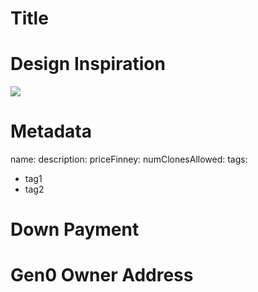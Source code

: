 # Title
<!-- REQUIRED - What is the title of your Kudos? ex:
* HoneyBadger
* Always Shipping
-->


# Design Inspiration
<!--REQUIRED - Please *embed* any images that should be used as inspiration for your kudos in this file.
ex: <img src='https://foo.com/bar/path_to_image.png'
-->
<img src='xxxxxxxxxxxxx'>

# Metadata
<!--
OPTIONAL, but encouraged -- If you don't provide it, Team Gitcoin will make their own.

Describe what copy should be associated with your Kudos, how rare it is, how much itll cost, and how to tag / categorieze it

ex:

description (varchar, up to 500 characters -- no profanity): You spin up DAPPS on the weekend, just for fun.
priceFinney (positive integer): 1
numClonesAllowed (positive integer): 100
tags (string, comma delimited): ethereum, hacker, hackathon, eth


-->

name: 
description: 
priceFinney: 
numClonesAllowed: 
tags: 
 - tag1
 - tag2

# Down Payment
<!--
REQUIRED

Please send 0.05 ETH to 0xdb282cee382244e05dd226c8809d2405b76fbdc9 and paste a link to the txid into this section.  

Sending this ETH shows us that you are serious about creating this artwork, and allows us to pay the illustrator.

ex:
* https://etherscan.io/tx/0xbedff8333eb5588b1f6ad3c3729b82961aeb6d44963e4918781e1fe667b2b7bd
-->



# Gen0 Owner Address
<!--
REQUIRED

Let us know the mainnet address that should own the Kudos when it is created.
ex:
* 0x4331b095bc38dc3bce0a269682b5ebaefa252929
-->



